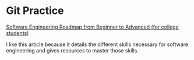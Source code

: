 # Git Practice

[Software Engineering Roadmap from Beginner to Advanced (for college students)](https://workat.tech/general/article/software-engineering-roadmap-beginner-advanced-6jh02kwtqawg)

I like this article because it details the different skills necessary for software engineering and gives resources to master those skills.
